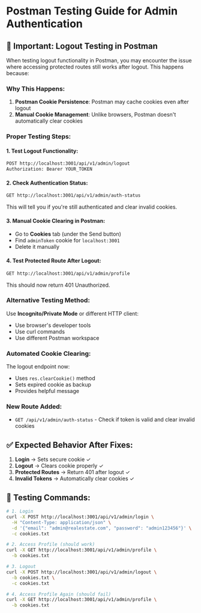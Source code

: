 # Postman Testing Guide for Admin Authentication

## 🚨 **Important: Logout Testing in Postman**

When testing logout functionality in Postman, you may encounter the issue where accessing protected routes still works after logout. This happens because:

### **Why This Happens:**
1. **Postman Cookie Persistence**: Postman may cache cookies even after logout
2. **Manual Cookie Management**: Unlike browsers, Postman doesn't automatically clear cookies

### **Proper Testing Steps:**

#### **1. Test Logout Functionality:**
```bash
POST http://localhost:3001/api/v1/admin/logout
Authorization: Bearer YOUR_TOKEN
```

#### **2. Check Authentication Status:**
```bash
GET http://localhost:3001/api/v1/admin/auth-status
```
This will tell you if you're still authenticated and clear invalid cookies.

#### **3. Manual Cookie Clearing in Postman:**
- Go to **Cookies** tab (under the Send button)
- Find `adminToken` cookie for `localhost:3001`
- Delete it manually

#### **4. Test Protected Route After Logout:**
```bash
GET http://localhost:3001/api/v1/admin/profile
```
This should now return 401 Unauthorized.

### **Alternative Testing Method:**

Use **Incognito/Private Mode** or different HTTP client:
- Use browser's developer tools
- Use curl commands
- Use different Postman workspace

### **Automated Cookie Clearing:**

The logout endpoint now:
- Uses `res.clearCookie()` method
- Sets expired cookie as backup
- Provides helpful message

### **New Route Added:**
- `GET /api/v1/admin/auth-status` - Check if token is valid and clear invalid cookies

## ✅ **Expected Behavior After Fixes:**

1. **Login** → Sets secure cookie ✓
2. **Logout** → Clears cookie properly ✓  
3. **Protected Routes** → Return 401 after logout ✓
4. **Invalid Tokens** → Automatically clear cookies ✓

## 🔧 **Testing Commands:**

```bash
# 1. Login
curl -X POST http://localhost:3001/api/v1/admin/login \
  -H "Content-Type: application/json" \
  -d '{"email": "admin@realestate.com", "password": "admin123456"}' \
  -c cookies.txt

# 2. Access Profile (should work)
curl -X GET http://localhost:3001/api/v1/admin/profile \
  -b cookies.txt

# 3. Logout
curl -X POST http://localhost:3001/api/v1/admin/logout \
  -b cookies.txt \
  -c cookies.txt

# 4. Access Profile Again (should fail)
curl -X GET http://localhost:3001/api/v1/admin/profile \
  -b cookies.txt
```